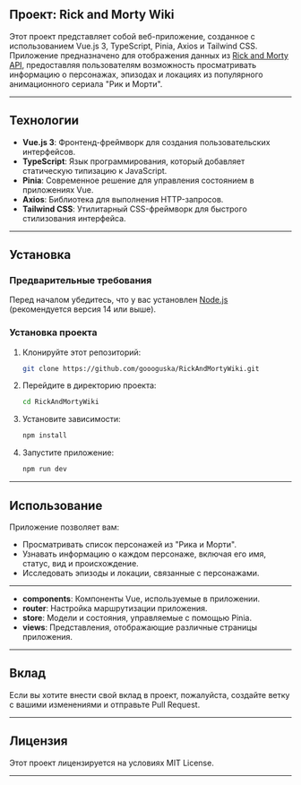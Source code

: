 ## Проект: Rick and Morty Wiki

Этот проект представляет собой веб-приложение, созданное с использованием Vue.js 3, TypeScript, Pinia, Axios и Tailwind CSS. Приложение предназначено для отображения данных из [Rick and Morty API](https://rickandmortyapi.com/), предоставляя пользователям возможность просматривать информацию о персонажах, эпизодах и локациях из популярного анимационного сериала "Рик и Морти".

---

## Технологии

- **Vue.js 3**: Фронтенд-фреймворк для создания пользовательских интерфейсов.
- **TypeScript**: Язык программирования, который добавляет статическую типизацию к JavaScript.
- **Pinia**: Современное решение для управления состоянием в приложениях Vue.
- **Axios**: Библиотека для выполнения HTTP-запросов.
- **Tailwind CSS**: Утилитарный CSS-фреймворк для быстрого стилизования интерфейса.

---

## Установка

### Предварительные требования

Перед началом убедитесь, что у вас установлен [Node.js](https://nodejs.org/) (рекомендуется версия 14 или выше).

### Установка проекта

1. Клонируйте этот репозиторий:

   ```bash
   git clone https://github.com/goooguska/RickAndMortyWiki.git
   ```

2. Перейдите в директорию проекта:

   ```bash
   cd RickAndMortyWiki
   ```

3. Установите зависимости:

   ```bash
   npm install
   ```

4. Запустите приложение:

   ```bash
   npm run dev
   ```

---

## Использование

Приложение позволяет вам:

- Просматривать список персонажей из "Рика и Морти".
- Узнавать информацию о каждом персонаже, включая его имя, статус, вид и происхождение.
- Исследовать эпизоды и локации, связанные с персонажами.

---

- **components**: Компоненты Vue, используемые в приложении.
- **router**: Настройка маршрутизации приложения.
- **store**: Модели и состояния, управляемые с помощью Pinia.
- **views**: Представления, отображающие различные страницы приложения.

---

## Вклад

Если вы хотите внести свой вклад в проект, пожалуйста, создайте ветку с вашими изменениями и отправьте Pull Request.

---

## Лицензия

Этот проект лицензируется на условиях MIT License.

---
